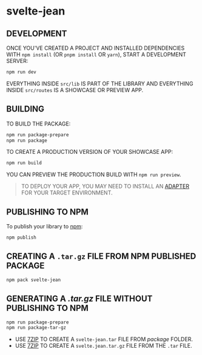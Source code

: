 # svelte-jean

## DEVELOPMENT

ONCE YOU'VE CREATED A PROJECT AND INSTALLED DEPENDENCIES WITH `npm install` (OR `pnpm install` OR `yarn`), START A DEVELOPMENT SERVER:

```bash
npm run dev
```

EVERYTHING INSIDE `src/lib` IS PART OF THE LIBRARY AND EVERYTHING INSIDE `src/routes` IS A SHOWCASE OR PREVIEW APP.

## BUILDING

TO BUILD THE PACKAGE:

```bash
npm run package-prepare
npm run package
```

TO CREATE A PRODUCTION VERSION OF YOUR SHOWCASE APP:

```bash
npm run build
```

YOU CAN PREVIEW THE PRODUCTION BUILD WITH `npm run preview`.

> TO DEPLOY YOUR APP, YOU MAY NEED TO INSTALL AN [ADAPTER](https://kit.svelte.dev/docs/adapters) FOR YOUR TARGET ENVIRONMENT.

## PUBLISHING TO NPM

To publish your library to [npm](https://www.npmjs.com):

```bash
npm publish
```

## CREATING A `.tar.gz` FILE FROM NPM PUBLISHED PACKAGE

```bash
npm pack svelte-jean
```

## GENERATING A _.tar.gz_ FILE WITHOUT PUBLISHING TO NPM

```bash
npm run package-prepare
npm run package-tar-gz
```

* USE [7ZIP](https://www.7-zip.org/) TO CREATE A `svelte-jean.tar` FILE FROM _package_ FOLDER.
* USE [7ZIP](https://www.7-zip.org/) TO CREATE A  `svelte.jean.tar.gz` FILE FROM THE `.tar` FILE.
